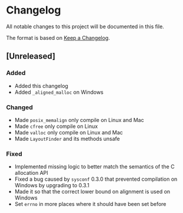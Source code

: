 <!-- Copyright 2017 the authors. See the 'Copyright and license' section of the README.md file at the top-level directory of this repository.

Licensed under the Apache License, Version 2.0 (the LICENSE file). This file may not be copied, modified, or distributed except according to those terms. -->

# Changelog

All notable changes to this project will be documented in this file.

The format is based on [Keep a Changelog](http://keepachangelog.com/en/1.0.0/).

## [Unreleased]

### Added
- Added this changelog
- Added `_aligned_malloc` on Windows

### Changed
- Made `posix_memalign` only compile on Linux and Mac
- Made `cfree` only compile on Linux
- Made `valloc` only compile on Linux and Mac
- Made `LayoutFinder` and its methods unsafe

### Fixed
- Implemented missing logic to better match the semantics of the C allocation
  API
- Fixed a bug caused by `sysconf` 0.3.0 that prevented compilation on Windows
  by upgrading to 0.3.1
- Made it so that the correct lower bound on alignment is used on Windows
- Set `errno` in more places where it should have been set before
